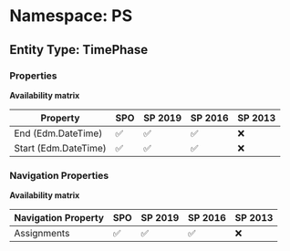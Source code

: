 # Namespace: PS

## Entity Type: TimePhase

### Properties

**Availability matrix**

Property | SPO | SP 2019 | SP 2016 | SP 2013
----------|-----|---------|---------|--------
End (Edm.DateTime) | ✅ | ✅ | ✅ | ❌
Start (Edm.DateTime) | ✅ | ✅ | ✅ | ❌

### Navigation Properties

**Availability matrix**

Navigation Property | SPO | SP 2019 | SP 2016 | SP 2013
----------|-----|---------|---------|--------
Assignments | ✅ | ✅ | ✅ | ❌
